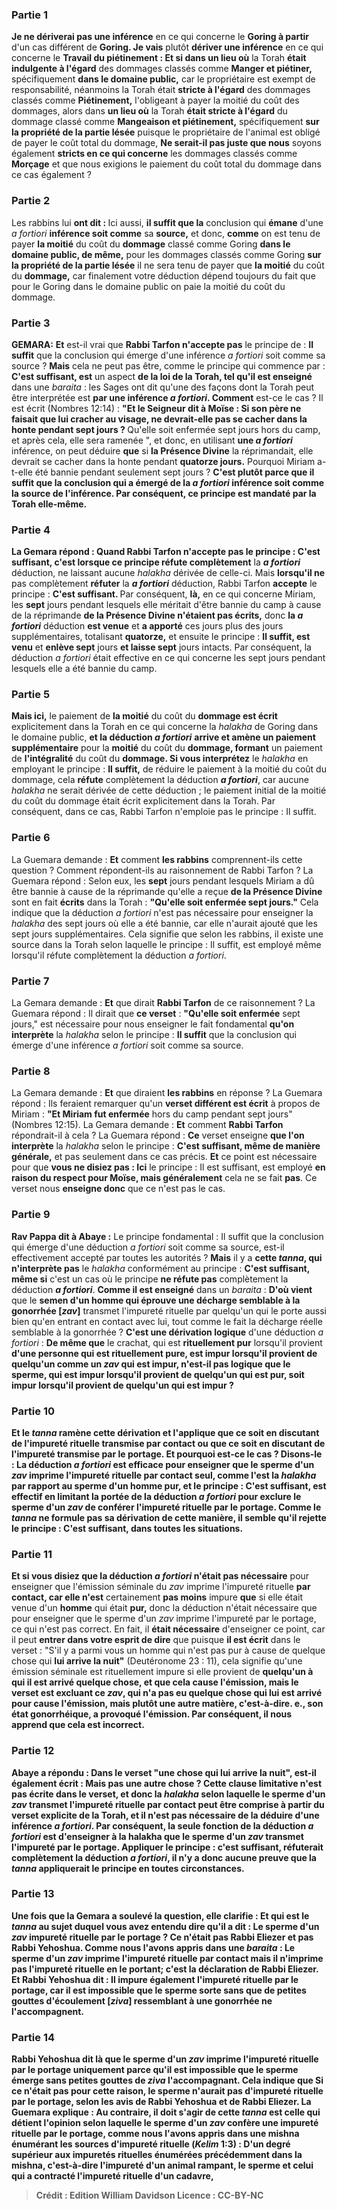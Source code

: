 
### Partie 1
<b>Je ne dériverai pas une inférence</b> en ce qui concerne le <b>Goring à partir</b> d'un cas différent de <b>Goring. Je vais</b> plutôt <b>dériver une inférence</b> en ce qui concerne le <b>Travail du piétinement : Et si dans un lieu où</b> la Torah <b>était indulgente à l'égard</b> des dommages classés comme <b>Manger et piétiner,</b> spécifiquement <b>dans le domaine public,</b> car le propriétaire est exempt de responsabilité, néanmoins la Torah était <b>stricte à l'égard</b> des dommages classés comme <b>Piétinement,</b> l'obligeant à payer la moitié du coût des dommages, alors dans <b>un lieu où</b> la Torah <b>était stricte à l'égard</b> du dommage classé comme <b>Mangeaison et piétinement,</b> spécifiquement <b>sur la propriété de la partie lésée</b> puisque le propriétaire de l'animal est obligé de payer le coût total du dommage, <b>Ne serait-il pas juste que nous</b> soyons également <b>stricts en ce qui concerne</b> les dommages classés comme <b>Morçage</b> et que nous exigions le paiement du coût total du dommage dans ce cas également ?

### Partie 2
Les rabbins lui <b>ont dit : </b> Ici aussi, <b>il suffit que la</b> conclusion qui <b>émane</b> d'une <i>a fortiori</i> <b>inférence soit comme</b> sa <b>source,</b> et donc, <b>comme</b> on est tenu de payer <b>la moitié</b> du coût du <b>dommage</b> classé comme Goring <b>dans le domaine public, de même,</b> pour les dommages classés comme Goring <b>sur la propriété de la partie lésée</b> il ne sera tenu de payer que <b>la moitié</b> du coût du <b>dommage,</b> car finalement votre déduction dépend toujours du fait que pour le Goring dans le domaine public on paie la moitié du coût du dommage.

### Partie 3
<strong>GEMARA:</strong> <b>Et</b> est-il vrai que <b>Rabbi Tarfon n'accepte pas</b> le principe de : <b>Il suffit</b> que la conclusion qui émerge d'une inférence <i>a fortiori</i> soit comme sa source ? <b>Mais</b> cela ne peut pas être, comme le principe qui commence par : <b>C'est suffisant, est</b> un aspect <b>de la loi de la Torah, tel qu'il est enseigné</b> dans une <i>baraita</i> : les Sages ont dit qu'une des façons dont la Torah peut être interprétée est <b>par une inférence <i>a fortiori</i>. Comment</b> est-ce le cas ? </b> Il est écrit (Nombres 12:14) : <b>"Et le Seigneur dit à Moïse : Si son père ne faisait que lui cracher au visage, ne devrait-elle pas se cacher dans la honte pendant sept jours ? </b> Qu'elle soit enfermée sept jours hors du camp, et après cela, elle sera ramenée ", et donc, en utilisant <b>une <i>a fortiori</i></b> inférence, on peut déduire <b>que</b> si <b>la Présence Divine</b> la réprimandait, elle devrait se cacher dans la honte pendant <b>quatorze jours.</b> Pourquoi Miriam a-t-elle été bannie pendant seulement sept jours ? <b>C'est plutôt parce que <b>il suffit</b> que la conclusion <b>qui a émergé de la</b> <i>a fortiori</i> <b>inférence soit comme la source</b> de l'inférence. Par conséquent, ce principe est mandaté par la Torah elle-même.

### Partie 4
La Gemara répond : <b>Quand</b> Rabbi Tarfon <b>n'accepte pas</b> le principe : <b>C'est suffisant,</b> c'est <b>lorsque</b> ce principe réfute complètement</b> la <b><i>a fortiori</i></b> déduction, ne laissant aucune <i>halakha</i> dérivée de celle-ci. Mais <b>lorsqu'il ne</b> pas complètement <b>réfuter</b> la <b><i>a fortiori</i></b> déduction, Rabbi Tarfon <b>accepte</b> le principe : <b>C'est suffisant. </b> Par conséquent, <b>là,</b> en ce qui concerne Miriam, les <b>sept</b> jours pendant lesquels elle méritait d'être bannie du camp à cause de la réprimande <b>de la Présence Divine n'étaient pas écrits,</b> donc <b>la <i>a fortiori</i></b> déduction <b>est venue</b> et <b>a apporté</b> ces jours plus des jours supplémentaires, totalisant <b>quatorze,</b> et ensuite le principe : <b>Il suffit, est venu</b> et <b>enlève sept</b> jours <b>et laisse sept</b> jours intacts. Par conséquent, la déduction <i>a fortiori</i> était effective en ce qui concerne les sept jours pendant lesquels elle a été bannie du camp.

### Partie 5
<b>Mais ici,</b> le paiement de <b>la moitié</b> du coût du <b>dommage est écrit</b> explicitement dans la Torah en ce qui concerne la <i>halakha</i> de Goring dans le domaine public, <b>et la déduction <i>a fortiori</i></b> <b>arrive et amène un paiement supplémentaire</b> pour la <b>moitié</b> du coût du <b>dommage, formant</b> un paiement de <b>l'intégralité</b> du coût du <b>dommage. Si vous interprétez</b> le <i>halakha</i> en employant le principe : <b>Il suffit,</b> de réduire le paiement à la moitié du coût du dommage, cela <b>réfute</b> complètement la déduction <b><i>a fortiori</i></b>, car aucune <i>halakha</i> ne serait dérivée de cette déduction ; le paiement initial de la moitié du coût du dommage était écrit explicitement dans la Torah. Par conséquent, dans ce cas, Rabbi Tarfon n'emploie pas le principe : Il suffit.

### Partie 6
La Guemara demande : <b>Et</b> comment <b>les rabbins</b> comprennent-ils cette question ? Comment répondent-ils au raisonnement de Rabbi Tarfon ? La Guemara répond : Selon eux, les <b>sept</b> jours pendant lesquels Miriam a dû être bannie à cause de la réprimande qu'elle a reçue <b>de la Présence Divine</b> sont en fait <b>écrits</b> dans la Torah : <b>"Qu'elle soit enfermée sept jours."</b> Cela indique que la déduction <i>a fortiori</i> n'est pas nécessaire pour enseigner la <i>halakha</i> des sept jours où elle a été bannie, car elle n'aurait ajouté que les sept jours supplémentaires. Cela signifie que selon les rabbins, il existe une source dans la Torah selon laquelle le principe : Il suffit, est employé même lorsqu'il réfute complètement la déduction <i>a fortiori</i>.

### Partie 7
La Gemara demande : <b>Et</b> que dirait <b>Rabbi Tarfon</b> de ce raisonnement ? La Guemara répond : Il dirait que <b>ce verset</b> : <b>"Qu'elle soit enfermée</b> sept jours," est nécessaire pour nous enseigner le fait fondamental <b>qu'on interprète</b> la <i>halakha</i> selon le principe : <b>Il suffit</b> que la conclusion qui émerge d'une inférence <i>a fortiori</i> soit comme sa source.

### Partie 8
La Gemara demande : <b>Et</b> que diraient <b>les rabbins</b> en réponse ? La Guemara répond : Ils feraient remarquer qu'un <b>verset différent est écrit</b> à propos de Miriam : <b>"Et Miriam fut enfermée</b> hors du camp pendant sept jours" (Nombres 12:15). La Gemara demande : <b>Et</b> comment <b>Rabbi Tarfon</b> répondrait-il à cela ? La Guemara répond : <b>Ce</b> verset enseigne <b>que l'on interprète</b> la <i>halakha</i> selon le principe : <b>C'est suffisant, même de manière générale,</b> et pas seulement dans ce cas précis. <b>Et</b> ce point est nécessaire pour que <b>vous ne disiez pas : Ici</b> le principe : Il est suffisant, est employé <b>en raison du respect pour Moïse, mais généralement</b> cela ne se fait <b>pas</b>. Ce verset nous <b>enseigne donc</b> que ce n'est pas le cas.

### Partie 9
<b>Rav Pappa dit à Abaye :</b> Le principe fondamental : Il suffit que la conclusion qui émerge d'une déduction <i>a fortiori</i> soit comme sa source, est-il effectivement accepté par toutes les autorités ? <b>Mais</b> il y a <b>cette <i>tanna</i>, qui n'interprète pas</b> le <i>halakha</i> conformément au principe : <b>C'est suffisant, même si</b> c'est un cas où le principe <b>ne réfute pas</b> complètement la déduction <b><i>a fortiori</i></b>. <b>Comme il est enseigné</b> dans un <i>baraita</i> : <b>D'où vient</b> que le <b>semen d'un homme qui éprouve une décharge semblable à la gonorrhée [<i>zav</i>]</b> transmet l'impureté rituelle par quelqu'un qui le porte aussi bien qu'en entrant en contact avec lui, tout comme le fait la décharge réelle semblable à la gonorrhée ? <b>C'est une dérivation logique</b> d'une déduction <i>a fortiori</i> : <b>De même que</b> le crachat, qui est <b>rituellement pur</b> lorsqu'il provient <b>d'une personne qui est <b>rituellement pure,</b> est <b>impur</b> lorsqu'il provient <b>de quelqu'un comme un <i>zav</i> qui est <b>impur, n'est-il pas logique que</b> le sperme, qui est <b>impur</b> lorsqu'il provient <b>de</b> quelqu'un qui est <b>pur, soit impur</b> lorsqu'il provient <b>de</b> quelqu'un qui est <b>impur ? </b>

### Partie 10
<b>Et</b> le <i>tanna</i> <b>ramène</b> cette dérivation et l'applique <b>que ce soit</b> en discutant de l'impureté rituelle transmise <b>par contact</b> ou <b>que ce soit</b> en discutant de l'impureté transmise <b>par le portage. Et pourquoi</b> est-ce le cas ? <b>Disons-le : La déduction <i>a fortiori</i></b> est efficace pour</b> enseigner que le sperme d'un <i>zav</i> imprime l'impureté rituelle <b>par contact</b> seul, comme l'est la <i>halakha</i> par rapport au sperme d'un homme pur, et le principe : <b>C'est suffisant, est effectif</b> en limitant la portée de la déduction <i>a fortiori</i> <b>pour exclure</b> le sperme d'un <i>zav</i> de conférer l'impureté rituelle <b>par le portage.</b> Comme le <i>tanna</i> ne formule pas sa dérivation de cette manière, il semble qu'il rejette le principe : C'est suffisant, dans toutes les situations.

### Partie 11
<b>Et si vous disiez</b> que la déduction <b><i>a fortiori</i></b> n'était pas nécessaire</b> pour enseigner que l'émission séminale du <i>zav</i> imprime l'impureté rituelle <b>par contact, car elle n'est</b> certainement <b>pas moins</b> impure <b>que</b> si elle était venue d'un <b>homme</b> qui était <b>pur,</b> donc la déduction n'était nécessaire que pour enseigner que le sperme d'un <i>zav</i> imprime l'impureté par le portage, ce qui n'est pas correct. En fait, il <b>était nécessaire</b> d'enseigner ce point, car il peut <b>entrer dans votre esprit de dire</b> que puisque <b>il est écrit</b> dans le verset : "S'il y a parmi vous un homme qui n'est pas pur à cause de quelque chose qui <b>lui arrive la nuit"</b> (Deutéronome 23 : 11), cela signifie qu'une émission séminale est rituellement impure si elle provient de <b>quelqu'un à qui il est <b>arrivé quelque chose,</b> et que cela <b>cause l'émission</b>, mais le verset est <b>excluant ce</b> <i>zav</i>, qui n'a <b>pas</b> eu quelque chose <b>qui lui est arrivé</b> pour <b>cause l'émission</b>, mais <b>plutôt une autre matière,</b> c'est-à-dire. e., son état gonorrhéique, <b>a provoqué</b> l'émission. Par conséquent, il <b>nous apprend</b> que cela est incorrect.

### Partie 12
Abaye a répondu : Dans le verset "une chose qui lui arrive la nuit", <b>est-il</b> également <b>écrit : Mais pas une autre chose ?</b> Cette clause limitative n'est pas écrite dans le verset, et donc la <i>halakha</i> selon laquelle le sperme d'un <i>zav</i> transmet l'impureté rituelle par contact peut être comprise à partir du verset explicite de la Torah, et il n'est pas nécessaire de la déduire d'une inférence <i>a fortiori</i>. Par conséquent, la seule fonction de la déduction <i>a fortiori</i> est d'enseigner à la halakha que le sperme d'un <i>zav</i> transmet l'impureté par le portage. Appliquer le principe : c'est suffisant, réfuterait complètement la déduction <i>a fortiori</i>, il n'y a donc aucune preuve que la <i>tanna</i> appliquerait le principe en toutes circonstances.

### Partie 13
Une fois que la Gemara a soulevé la question, elle clarifie : <b>Et qui est le <i>tanna</i></b> au sujet duquel <b>vous avez entendu dire qu'il a dit : Le sperme d'un <i>zav</i> impureté rituelle par le portage ? </b> Ce n'était <b>pas Rabbi Eliezer et pas Rabbi Yehoshua. Comme nous l'avons appris</b> dans une <i>baraita</i> : <b>Le sperme d'un <i>zav</i> imprime l'impureté rituelle par contact mais</b> il <b>n'imprime pas l'impureté rituelle en le portant;</b> c'est <b>la déclaration de Rabbi Eliezer. Et Rabbi Yehoshua dit :</b> Il <b>impure également l'impureté rituelle par le portage, car il est impossible</b> que le sperme sorte <b>sans que de petites gouttes d'écoulement [<i>ziva</i>]</b> ressemblant à une gonorrhée ne l'accompagnent.

### Partie 14
<b>Rabbi Yehoshua dit là</b> que le sperme d'un <i>zav</i> imprime l'impureté rituelle par le portage <b>uniquement parce qu'il est impossible</b> que le sperme émerge <b>sans petites gouttes de <i>ziva</i></b> l'accompagnant. Cela indique que <b>Si ce n'était pas pour cette</b> raison, le sperme n'aurait <b>pas</b> d'impureté rituelle par le portage, selon les avis de Rabbi Yehoshua et de Rabbi Eliezer. La Guemara explique : <b>Au contraire,</b> il doit s'agir de <b>cette <i>tanna</i> est</b> celle qui détient l'opinion selon laquelle le sperme d'un <i>zav</i> confère une impureté rituelle par le portage, <b>comme nous l'avons appris</b> dans une mishna énumérant les sources d'impureté rituelle (<i>Kelim</i> 1:3) : <b>D'un degré supérieur</b> aux impuretés rituelles énumérées précédemment dans la mishna, c'est-à-dire l'impureté d'un animal rampant, le sperme et celui qui a contracté l'impureté rituelle d'un cadavre,

>Crédit : Edition William Davidson
>Licence : CC-BY-NC